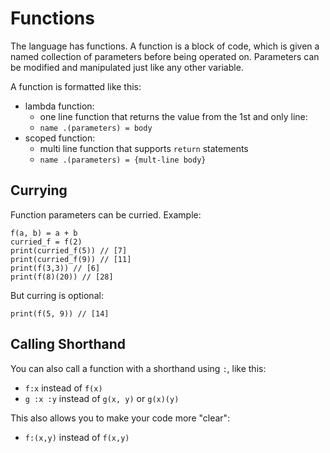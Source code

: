
# Functions
The language has functions. A function is a block of code, which is given a named collection of parameters before being operated on. Parameters can be modified and manipulated just like any other variable.

A function is formatted like this:
* lambda function:
    * one line function that returns the value from the 1st and only line:
    * `name .(parameters) = body`
* scoped function:
    * multi line function that supports `return` statements
    * `name .(parameters) = {mult-line body}`

## Currying
Function parameters can be curried. Example:

```
f(a, b) = a + b
curried_f = f(2)
print(curried_f(5)) // [7]
print(curried_f(9)) // [11]
print(f(3,3)) // [6]
print(f(8)(20)) // [28]
```

But curring is optional:
```
print(f(5, 9)) // [14]
```

## Calling Shorthand
You can also call a function with a shorthand using `:`, like this:
* `f:x` instead of `f(x)`
* `g :x :y` instead of `g(x, y)` or `g(x)(y)`

This also allows you to make your code more "clear":
* `f:(x,y)` instead of `f(x,y)`
